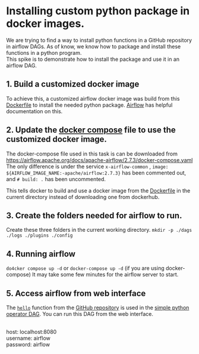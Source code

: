 # Installing custom python package in docker images.
We are trying to find a way to install python functions in a GitHub repository in airflow DAGs.
As of know, we know how to package and install these functions in a python program. <br>
This spike is to demonstrate how to install the package and use it in an airflow DAG.

## 1. Build a customized docker image
To achieve this, a customized airflow docker image was build from this [Dockerfile](./Dockerfile) to  install the needed python package.
[Airflow](https://airflow.apache.org/docs/docker-stack/build.html) has helpful documentation on this.


## 2. Update the [docker compose](./docker-compose.yaml) file to use the customized docker image.
The docker-compose file used in this task is can be downloaded from https://airflow.apache.org/docs/apache-airflow/2.7.3/docker-compose.yaml <br>
The only difference is under the service `x-airflow-common` , `image: ${AIRFLOW_IMAGE_NAME:-apache/airflow:2.7.3}` has been commented out, and `# build: .` has been uncommented.

This tells docker to build and use a docker image from the [Dockerfile](./Dockerfile) in the current directory instead of downloading one from dockerhub.

## 3. Create the folders needed for airflow to run.
Create these three folders in the current working directory.
`mkdir -p ./dags ./logs ./plugins ./config`

## 4. Running airflow
 `do4cker compose up -d` or `docker-compose up -d` (if you are using docker-compose)
It may take some few minutes for the airflow server to start.


## 5. Access airflow from web interface
The [`hello`](https://github.com/Greenstand/treetracker-functions/blob/main/python/refresh_view.py#L2) function from the [GitHub repository](https://github.com/Greenstand/treetracker-functions) is used in the [simple python operator DAG](./dags/simple_python_operator_dag.py). You can run this DAG from the web interface.

<br>
host: localhost:8080 <br>
username: airflow <br>
password: airflow <br>
